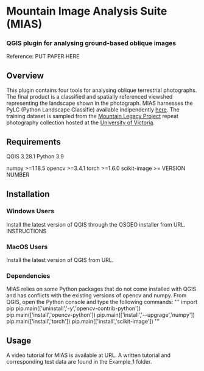 # Mountain Image Analysis Suite (MIAS)
### QGIS plugin for analysing ground-based oblique images 

Reference: PUT PAPER HERE

## Overview
This plugin contains four tools for analysing oblique terrestrial photographs. The final product is a classified and spatially referenced viewshed representing the landscape shown in the photograph. MIAS harnesses the PyLC (Python Landscape Classifie) available indipendently [here](https://github.com/scrose/pylc). The training dataset is sampled from the [Mountain Legacy Project](https://mountainlegacy.ca) repeat photography collection hosted at the [University of Victoria](https://www.uvic.ca).

## Requirements
QGIS 3.28.1
Python 3.9

numpy >=1.18.5
opencv >=3.4.1
torch >=1.6.0
scikit-image >= VERSION NUMBER

## Installation

### Windows Users
Install the latest version of QGIS through the OSGEO installer from URL. INSTRUCTIONS

### MacOS Users
Install the latest version of QGIS from URL.

### Dependencies
MIAS relies on some Python packages that do not come installed with QGIS and has conflicts with the existing versions of opencv and numpy. From QGIS, open the Python console and type the following commands:
'''
import pip
pip.main(['uninstall','-y','opencv-contrib-python'])
pip.main(['install','opencv-python'])
pip.main(['install','--upgrage','numpy'])
pip.main(['install','torch'])
pip.main(['install','scikit-image'])
'''

## Usage
A video tutorial for MIAS is available at URL.
A written tutorial and corresponding test data are found in the Example_1 folder.


